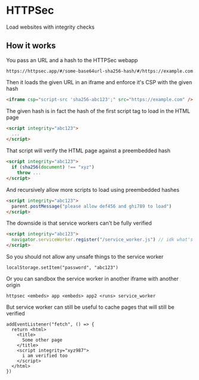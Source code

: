# HTTPSec

Load websites with integrity checks

## How it works

You pass an URL and a hash to the HTTPSec webapp

```
https://httpsec.app/#/some-base64url-sha256-hash/#/https://example.com
```

Then it loads the given URL in an iframe and enforce it's CSP with the given hash

```html
<iframe csp="script-src 'sha256-abc123';" src="https://example.com" />
```

The given hash is in fact the hash of the first script tag to load in the HTML page

```html
<script integrity="abc123">
  ...
</script>
```

That script will verify the HTML page against a preembedded hash

```html
<script integrity="abc123">
  if (sha256(document) !== "xyz")
    throw ...
</script>
```

And recursively allow more scripts to load using preembedded hashes

```html
<script integrity="abc123">
  parent.postMessage("please allow def456 and ghi789 to load")
</script>
```

The downside is that service workers can't be fully verified

```html
<script integrity="abc123">
  navigator.serviceWorker.register("/service_worker.js") // idk what's inside
</script>
```

So you should not allow any unsafe things to the service worker

```tsx
localStorage.setItem("password", "abc123")
```

Or you can sandbox the service worker in another iframe with another origin

```
httpsec <embeds> app <embeds> app2 <runs> service_worker
```

But service worker can still be useful to cache pages that will still be verified

```tsx
addEventListener("fetch", () => {
  return <html>
    <title>
      Some other page
    </title>
    <script integrity="xyz987">
      i am verified too
    </script>
  </html>
})
```